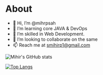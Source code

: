 # About


- 👋 Hi, I’m @mihrpsah
- 👀 I’m learning core JAVA & DevOps
- 🌱 I’m skilled in Web Development.
- 💞️ I’m looking to collaborate on the same
- 📫 Reach me at smihirp1@gmail.com

<!---
mihrpsah/mihrpsah is a ✨ special ✨ repository because its `README.md` (this file) appears on your GitHub profile.
You can click the Preview link to take a look at your changes.
--->

   ![Mihir's GitHub stats](https://github-readme-stats.vercel.app/api?username=mihrpsah&show_icons=true&theme=radical)

   [![Top Langs](https://github-readme-stats.vercel.app/api/top-langs/?username=mihrpsah)](https://github.com/anuraghazra/github-readme-stats)

